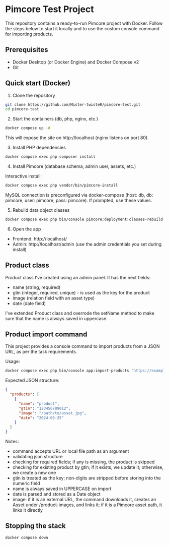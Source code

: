 # Pimcore Test Project

This repository contains a ready-to-run Pimcore project with Docker. Follow the steps below to start it locally and to use the custom console command for importing products.

## Prerequisites
- Docker Desktop (or Docker Engine) and Docker Compose v2
- Git

## Quick start (Docker)

1) Clone the repository
```bash
git clone https://github.com/Mister-twisteR/pimcore-test.git
cd pimcore-test
```

2) Start the containers (db, php, nginx, etc.)
```bash
docker compose up -d
```
This will expose the site on http://localhost (nginx listens on port 80).

3) Install PHP dependencies
```bash
docker compose exec php composer install
```

4) Install Pimcore (database schema, admin user, assets, etc.)

Interactive install:
```bash
docker compose exec php vendor/bin/pimcore-install
```

MySQL connection is preconfigured via docker-compose (host: db, db: pimcore, user: pimcore, pass: pimcore). If prompted, use these values.

5) Rebuild data object classes
```bash
docker compose exec php bin/console pimcore:deployment:classes-rebuild
```

6) Open the app
- Frontend: http://localhost/
- Admin: http://localhost/admin (use the admin credentials you set during install)

## Product class
Product class I've created using an admin panel. It has the next fields:
- name (string, required)
- gtin (integer, required, unique) - is used as the key for the product
- image (relation field with an asset type)
- date (date field)

I've extended Product class and overrode the setName method to make sure that the name is always saved in uppercase.

## Product import command
This project provides a console command to import products from a JSON URL, as per the task requirements.

Usage:
```bash
docker compose exec php bin/console app:import-products "https://example.com/products.json"
```
Expected JSON structure:
```json
{
  "products": [
    {
      "name": "product",
      "gtin": "123456789012",
      "image": "/path/to/asset.jpg",
      "date": "2024-03-25"
    }
  ]
}
```

Notes:
- command accepts URL or local file path as an argument
- validating json structure
- checking for required fields; if any is missing, the product is skipped
- checking for existing product by gtin; if it exists, we update it; otherwise, we create a new one
- gtin is treated as the key; non-digits are stripped before storing into the numeric field
- name is always saved in UPPERCASE on import
- date is parsed and stored as a Date object
- image: if it is an external URL, the command downloads it, creates an Asset under /product-images, and links it; if it is a Pimcore asset path, it links it directly


## Stopping the stack
```bash
docker compose down
```


